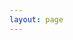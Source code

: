 ```yaml
---
layout: page
---
```


<script setup>
    import ClockComponent from ".vitepress/components/ClockComponent.vue"
</script>


<div class="home-container">
    <ClockComponent />
</div>


<style>
    .home-container {
        width: 100vw;
        height: calc(100vh - var(--vp-nav-height) * 2);
        display: flex;
        flex-direction: column;
        align-items: center;
        justify-content: center;
        
        .home-title {
            font-size: 1.5rem;
            user-select: none;
        }
    }


</style>